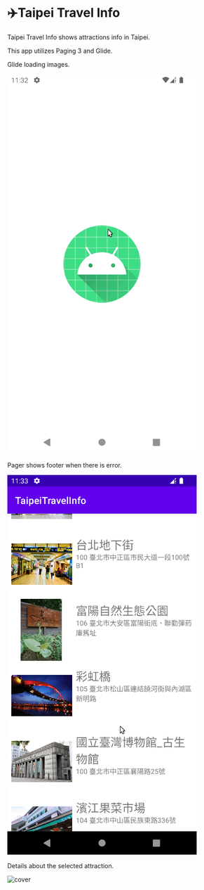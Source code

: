 # ✈️Taipei Travel Info

Taipei Travel Info shows attractions info in Taipei.

This app utilizes Paging 3 and Glide.


Glide loading images.

<img src="images/glide_loading_indicator.gif" alt="cover"/>

Pager shows footer when there is error.

<img src="images/pager_footer.gif" alt="cover"/>

Details about the selected attraction.

<img src="images/attraction_detail.gif" alt="cover"/>

